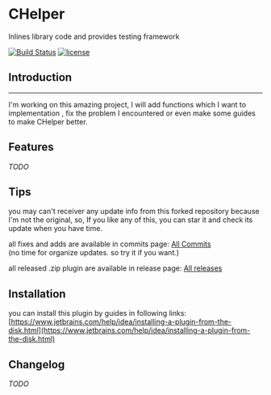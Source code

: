 CHelper
=======

Inlines library code and provides testing framework

[![Build Status](https://travis-ci.org/paulvollmer/apistatus.svg?branch=master)](https://travis-ci.org/paulvollmer/apistatus) [![license](https://img.shields.io/github/license/mashape/apistatus.svg?maxAge=2592000)](https://github.com/farmerx/elasticHD/blob/master/LICENSE)

## Introduction
------------

I'm working on this amazing project, I will add functions which I want to implementation , fix the problem I encountered or even make some guides to make CHelper better.

Features
--------
*TODO*

Tips
----

you may can't receiver any update info from this forked repository because I'm not the original, so, If you like any of this, you can star it and check its update when you have time.

all fixes and adds are available in commits page: [All Commits](https://github.com/scruel/idea-chelper/commits/master)  
(no time for organize updates. so try it if you want.)

all released .zip plugin are available in release page: [All releases](https://github.com/scruel/idea-chelper/releases)  

Installation
------------
you can install this plugin by guides in following links:  
[https://www.jetbrains.com/help/idea/installing-a-plugin-from-the-disk.html](https://www.jetbrains.com/help/idea/installing-a-plugin-from-the-disk.html)

Changelog
---------
*TODO*
